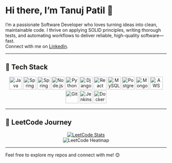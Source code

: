 # Hi there, I’m Tanuj Patil 👋

I’m a passionate Software Developer who loves turning ideas into clean, maintainable code. I thrive on applying SOLID principles, writing thorough tests, and automating workflows to deliver reliable, high-quality software—fast.  
Connect with me on [LinkedIn](https://www.linkedin.com/in/tanuj-nandkishor-patil-9096ba347/).

---

## 🔧 Tech Stack

<p align="center">
  <img src="https://skillicons.dev/icons?i=java" alt="Java" title="Java" height="40" />
  <img src="https://skillicons.dev/icons?i=springboot" alt="Spring Boot" title="Spring Boot" height="40" />
  <img src="https://skillicons.dev/icons?i=spring" alt="Spring" title="Spring" height="40" />
  <img src="https://skillicons.dev/icons?i=nodejs" alt="Node.js" title="Node.js" height="40" />
  <img src="https://skillicons.dev/icons?i=python" alt="Python" title="Python" height="40" />
  <img src="https://skillicons.dev/icons?i=django" alt="Django" title="Django" height="40" />
  <img src="https://skillicons.dev/icons?i=react" alt="React" title="React" height="40" />
  <img src="https://skillicons.dev/icons?i=mysql" alt="MySQL" title="MySQL" height="40" />
  <img src="https://skillicons.dev/icons?i=postgres" alt="PostgreSQL" title="PostgreSQL" height="40" />
  <img src="https://skillicons.dev/icons?i=mongodb" alt="MongoDB" title="MongoDB" height="40" />
  <img src="https://skillicons.dev/icons?i=aws" alt="AWS" title="AWS" height="40" />
  <img src="https://skillicons.dev/icons?i=git" alt="Git" title="Git" height="40" />
  <img src="https://skillicons.dev/icons?i=jenkins" alt="Jenkins" title="Jenkins" height="40" />
  <img src="https://skillicons.dev/icons?i=docker" alt="Docker" title="Docker" height="40" />
</p>

---

## 🚀 LeetCode Journey

<div align="center">
  <a href="https://leetcode.com/u/tanujp15/" target="_blank">
    <img src="https://leetcode-stats.vercel.app/api?username=tanujp15&theme=dark&show_icons=true&count_private=true" alt="LeetCode Stats" />
  </a>
</div>

<div align="center">
  <img src="https://leetcard.jacoblin.cool/tanujp15?theme=dark&ext=heatmap" alt="LeetCode Heatmap" />
</div>

---

Feel free to explore my repos and connect with me! 😊
